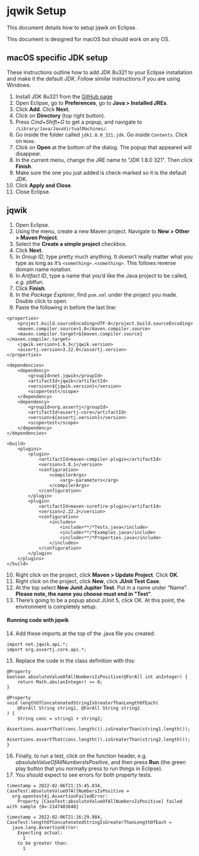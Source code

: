 # jqwik Setup

This document details how to setup jqwik on Eclipse.

This document is designed for macOS but should work on any OS.

## macOS specific JDK setup

These instructions outline how to add JDK 8u321 to your Eclipse installation and make it the default JDK. Follow similar instructions if you are using Windows.

1. Install JDK 8u321 from the [GitHub page](http://asd.com)
2. Open Eclipse, go to **Preferences**, go to **Java > Installed JREs**.
3. Click **Add**. Click **Next**.
4. Click on **Directory** (top right button).
5. Press *Cmd+Shift+G* to get a popup, and navigate to `/Library/Java/JavaVirtualMachines/`.
6. Go inside the folder called `jdk1.8.0_321.jdk`. Go inside `Contents`. Click on `Home`.
7. Click on **Open** at the bottom of the dialog. The popup that appeared will disappear.
8. In the current menu, change the JRE name to "JDK 1.8.0 321". Then click **Finish**.
9. Make sure the one you just added is check-marked so it is the default JDK.
10. Click **Apply and Close**.
11. Close Eclipse.

## jqwik

1.  Open Eclipse.
2.  Using the menu, create a new Maven project. Navigate to **New > Other > Maven Project**.
3.  Select the **Create a simple project** checkbox.
4.  Click **Next**.
5.  In *Group ID*, type pretty much anything. It doesn’t really matter what you type as long as it’s `<something>.<something>`. This follows reverse domain name notation.
6.  In *Artifact ID*, type a name that you’d like the Java project to be called, *e.g.* pbtfun.
7.  Click **Finish**.
8.  In the *Package Explorer*, find `pom.xml` under the project you made. Double click to open.
9.  Paste the following in before the last line:
```
<properties>
    <project.build.sourceEncoding>UTF-8</project.build.sourceEncoding>
    <maven.compiler.source>1.8</maven.compiler.source>
    <maven.compiler.target>${maven.compiler.source}</maven.compiler.target>
    <jqwik.version>1.6.3</jqwik.version>
    <assertj.version>3.22.0</assertj.version>
</properties>

<dependencies>
    <dependency>
        <groupId>net.jqwik</groupId>
        <artifactId>jqwik</artifactId>
        <version>${jqwik.version}</version>
        <scope>test</scope>
    </dependency>
    <dependency>
        <groupId>org.assertj</groupId>
        <artifactId>assertj-core</artifactId>
        <version>${assertj.version}</version>
        <scope>test</scope>
    </dependency>
</dependencies>

<build>
    <plugins>
        <plugin>
            <artifactId>maven-compiler-plugin</artifactId>
            <version>3.8.1</version>
            <configuration>
                <compilerArgs>
                    <arg>-parameters</arg>
                </compilerArgs>
            </configuration>
        </plugin>
        <plugin>
            <artifactId>maven-surefire-plugin</artifactId>
            <version>2.22.2</version>
            <configuration>
                <includes>
                    <include>**/*Tests.java</include>
                    <include>**/*Examples.java</include>
                    <include>**/*Properties.java</include>
                </includes>
            </configuration>
        </plugin>
    </plugins>
</build>
```
  

10.  Right click on the project, click **Maven > Update Project**. Click **OK**.
11.  Right click on the project, click **New**, click **JUnit Test Case**.
12.  At the top select **New Junit Jupiter Test**. Put in a name under “Name”. **Please note, the name you choose must end in "Test"**.
13.  There’s going to be a popup about JUnit 5, click OK. At this point, the environment is completely setup.

#### Running code with jqwik

14.  Add these imports at the top of the .java file you created:
```
import net.jqwik.api.*;
import org.assertj.core.api.*;
```
15.  Replace the code in the class definition with this:
```
@Property
boolean absoluteValueOfAllNumbersIsPositive(@ForAll int anInteger) {
    return Math.abs(anInteger) >= 0;
}

@Property
void lengthOfConcatenatedStringIsGreaterThanLengthOfEach(
    @ForAll String string1, @ForAll String string2
) {
    String conc = string1 + string2;
    Assertions.assertThat(conc.length()).isGreaterThan(string1.length());
    Assertions.assertThat(conc.length()).isGreaterThan(string2.length());
}
```  
16.  Finally, to run a test, click on the function header, e.g. *absoluteValueOfAllNumbersIsPositive*, and then press **Run** (the green play button that you normally press to run things in Eclipse).
17. You should expect to see errors for both property tests.

```
timestamp = 2022-02-06T21:15:45.034, CaseTest:absoluteValueOfAllNumbersIsPositive = 
  org.opentest4j.AssertionFailedError:
    Property [CaseTest:absoluteValueOfAllNumbersIsPositive] failed with sample {0=-2147483648}
```

```
timestamp = 2022-02-06T21:16:29.984, CaseTest:lengthOfConcatenatedStringIsGreaterThanLengthOfEach = 
  java.lang.AssertionError:
    Expecting actual:
      1
    to be greater than:
      1
```